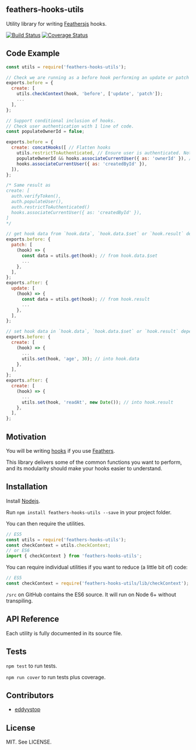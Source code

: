 ## feathers-hooks-utils
Utility library for writing [Feathersjs](http://feathersjs.com/) hooks.

[![Build Status](https://travis-ci.org/eddyystop/feathers-hooks-utils.svg?branch=master)](https://travis-ci.org/eddyystop/feathers-hooks-utils)
[![Coverage Status](https://coveralls.io/repos/github/eddyystop/feathers-hooks-utils/badge.svg?branch=master)](https://coveralls.io/github/eddyystop/feathers-hooks-utils?branch=master)

## Code Example

```javascript
const utils = require('feathers-hooks-utils');

// Check we are running as a before hook performing an update or patch method.
exports.before = {
  create: [
    utils.checkContext(hook, 'before', ['update', 'patch']);
    ...
  ],
};
```

```javascript
// Support conditional inclusion of hooks.
// Check user authentication with 1 line of code.
const populateOwnerId = false;

exports.before = {
  create: concatHooks([ // Flatten hooks
    utils.restrictToAuthenticated, // Ensure user is authenticated. Note its not a fcn call.
    populateOwnerId && hooks.associateCurrentUser({ as: 'ownerId' }), // Conditional inclusion
    hooks.associateCurrentUser({ as: 'createdById' }),
  ]),
};

/* Same result as
create: [
  auth.verifyToken(),
  auth.populateUser(),
  auth.restrictToAuthenticated()
  hooks.associateCurrentUser({ as: 'createdById' }),
]
*/
```

```javascript
// get hook data from `hook.data`, `hook.data.$set` or `hook.result` depending on the context.
exports.before: {
  patch: [
    (hook) => {
      const data = utils.get(hook); // from hook.data.$set
      ...
    },
  ],
};
exports.after: {
  update: [
    (hook) => {
      const data = utils.get(hook); // from hook.result
      ...
    },
  ],
};
```

```javascript
// set hook data in `hook.data`, `hook.data.$set` or `hook.result` depending on the context.
exports.before: {
  create: [
    (hook) => {
      ...
      utils.set(hook, 'age', 30); // into hook.data
    },
  ],
};
exports.after: {
  create: [
    (hook) => {
      ...
      utils.set(hook, 'readAt', new Date()); // into hook.result
    },
  ],
};
```


## Motivation

You will be writing [hooks](http://docs.feathersjs.com/hooks/readme.html)
if you use [Feathers](http://feathersjs.com/).

This library delivers some of the common functions you want to perform,
and its modularity should make your hooks easier to understand.

## Installation

Install [Nodejs](https://nodejs.org/en/).

Run `npm install feathers-hooks-utils --save` in your project folder.

You can then require the utilities.

```javascript
// ES5
const utils = require('feathers-hooks-utils');
const checkContext = utils.checkContext;
// or ES6
import { checkContext } from 'feathers-hooks-utils';
```

You can require individual utilities if you want to reduce (a little bit of) code:

```javascript
// ES5
const checkContext = require('feathers-hooks-utils/lib/checkContext');
```

`/src` on GitHub contains the ES6 source. It will run on Node 6+ without transpiling.

## API Reference

Each utility is fully documented in its source file.

## Tests

`npm test` to run tests.

`npm run cover` to run tests plus coverage.

## Contributors

- [eddyystop](https://github.com/eddyystop)

## License

MIT. See LICENSE.